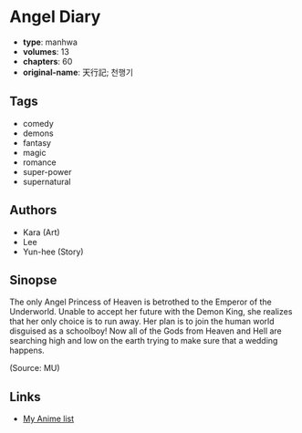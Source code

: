 # Angel Diary

-   **type**: manhwa
-   **volumes**: 13
-   **chapters**: 60
-   **original-name**: 天行記; 천행기

## Tags

-   comedy
-   demons
-   fantasy
-   magic
-   romance
-   super-power
-   supernatural

## Authors

-   Kara (Art)
-   Lee
-   Yun-hee (Story)

## Sinopse

The only Angel Princess of Heaven is betrothed to the Emperor of the Underworld. Unable to accept her future with the Demon King, she realizes that her only choice is to run away. Her plan is to join the human world disguised as a schoolboy! Now all of the Gods from Heaven and Hell are searching high and low on the earth trying to make sure that a wedding happens.

(Source: MU)

## Links

-   [My Anime list](https://myanimelist.net/manga/778/Angel_Diary)
